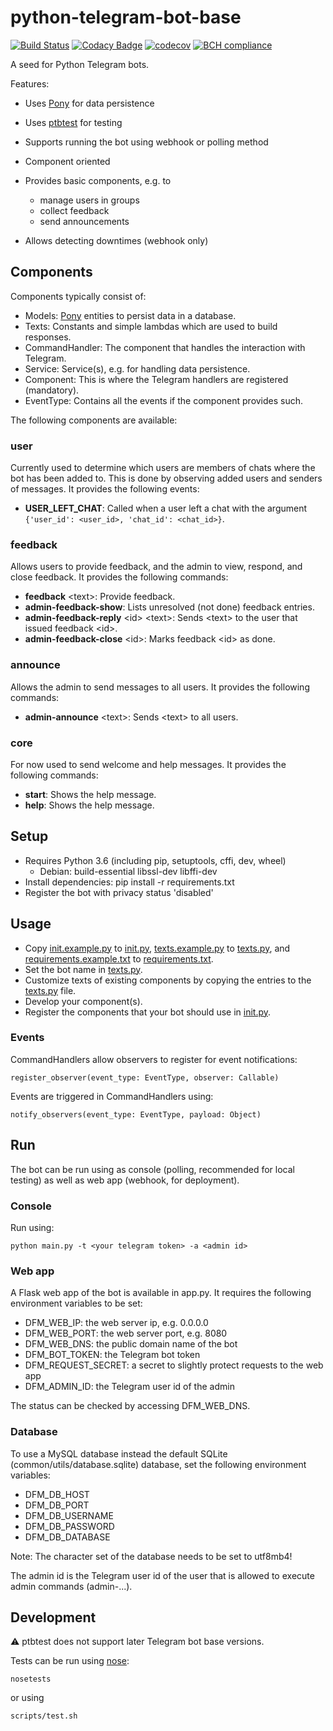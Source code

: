# python-telegram-bot-base

[![Build Status](https://travis-ci.org/jbinder/python-telegram-bot-base.svg?branch=master)](https://travis-ci.org/jbinder/python-telegram-bot-base) [![Codacy Badge](https://api.codacy.com/project/badge/Grade/b18c8596c5684727af0c402dd1628760)](https://www.codacy.com/app/jbinder/python-telegram-bot-base?utm_source=github.com&utm_medium=referral&utm_content=jbinder/python-telegram-bot-base&utm_campaign=Badge_Grade) [![codecov](https://codecov.io/gh/jbinder/python-telegram-bot-base/branch/master/graph/badge.svg)](https://codecov.io/gh/jbinder/python-telegram-bot-base) [![BCH compliance](https://bettercodehub.com/edge/badge/jbinder/python-telegram-bot-base?branch=master)](https://bettercodehub.com/)

A seed for Python Telegram bots.

Features:

-   Uses [Pony][] for data persistence
-   Uses [ptbtest][] for testing
-   Supports running the bot using webhook or polling method
-   Component oriented
-   Provides basic components, e.g. to

    -   manage users in groups
    -   collect feedback
    -   send announcements
    
-   Allows detecting downtimes (webhook only)

## Components

Components typically consist of:

-   Models: [Pony][] entities to persist data in a database.
-   Texts: Constants and simple lambdas which are used to build responses.
-   CommandHandler: The component that handles the interaction with Telegram.
-   Service: Service(s), e.g. for handling data persistence.
-   Component: This is where the Telegram handlers are registered (mandatory).
-   EventType: Contains all the events if the component provides such.

The following components are available:

### user

Currently used to determine which users are members of chats where the bot has been added to.
This is done by observing added users and senders of messages.
It provides the following events:

-   **USER_LEFT_CHAT**: Called when a user left a chat with the argument `{'user_id': <user_id>, 'chat_id': <chat_id>}`.

### feedback

Allows users to provide feedback, and the admin to view, respond, and close feedback.
It provides the following commands:

-   **feedback** \<text>\: Provide feedback.
-   **admin-feedback-show**: Lists unresolved (not done) feedback entries.
-   **admin-feedback-reply** \<id\> \<text\>: Sends \<text\> to the user that issued feedback \<id\>.
-   **admin-feedback-close** \<id\>: Marks feedback \<id\> as done.

### announce

Allows the admin to send messages to all users. It provides the following commands:

-   **admin-announce** \<text\>: Sends \<text\> to all users.

### core

For now used to send welcome and help messages. It provides the following commands:

-   **start**: Shows the help message.
-   **help**: Shows the help message.

## Setup

-   Requires Python 3.6 (including pip, setuptools, cffi, dev, wheel)
    - Debian: build-essential libssl-dev libffi-dev
-   Install dependencies: pip install -r requirements.txt
-   Register the bot with privacy status 'disabled'

## Usage

-   Copy [init.example.py](../init.example.py) to [init.py](../init.py), [texts.example.py](../texts.example.py) to [texts.py](../texts.py), and [requirements.example.txt](../requirements.example.txt) to [requirements.txt](../requirements.txt).
-   Set the bot name in [texts.py](../texts.py).
-   Customize texts of existing components by copying the entries to the [texts.py](../texts.py) file.
-   Develop your component(s).
-   Register the components that your bot should use in [init.py](../init.py).

### Events

CommandHandlers allow observers to register for event notifications:

    register_observer(event_type: EventType, observer: Callable)

Events are triggered in CommandHandlers using:

    notify_observers(event_type: EventType, payload: Object)

## Run

The bot can be run using as console (polling, recommended for local testing)
as well as web app (webhook, for deployment).

### Console

Run using:

    python main.py -t <your telegram token> -a <admin id>

### Web app

A Flask web app of the bot is available in app.py. It requires the following environment variables to be set:

-   DFM_WEB_IP: the web server ip, e.g. 0.0.0.0
-   DFM_WEB_PORT: the web server port, e.g. 8080
-   DFM_WEB_DNS: the public domain name of the bot
-   DFM_BOT_TOKEN: the Telegram bot token
-   DFM_REQUEST_SECRET: a secret to slightly protect requests to the web app
-   DFM_ADMIN_ID: the Telegram user id of the admin

The status can be checked by accessing DFM_WEB_DNS.

### Database

To use a MySQL database instead the default SQLite (common/utils/database.sqlite) database, set the following environment variables:

-   DFM_DB_HOST
-   DFM_DB_PORT
-   DFM_DB_USERNAME
-   DFM_DB_PASSWORD
-   DFM_DB_DATABASE

Note: The character set of the database needs to be set to utf8mb4!

The admin id is the Telegram user id of the user that is allowed to execute admin commands (admin-...).

## Development

:warning: ptbtest does not support later Telegram bot base versions.

Tests can be run using [nose][]:

    nosetests 

or using

    scripts/test.sh

[pony]: https://ponyorm.com
[nose]: https://nose.readthedocs.io
[ptbtest]: https://github.com/Eldinnie/ptbtest
